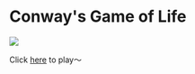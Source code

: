 # Conway's Game of Life
![](https://media.giphy.com/media/TlK63EOrxlmv0XpfOFi/giphy.gif)

Click [here](http://life-is-an-expwy.herokuapp.com) to play〜
